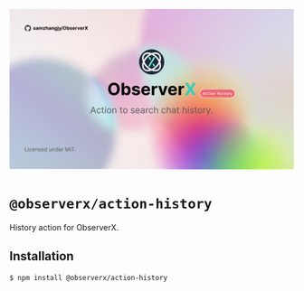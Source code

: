 ![banner](../../assets/action-history.jpg)

# `@observerx/action-history`

History action for ObserverX.

## Installation

```bash
$ npm install @observerx/action-history
```
